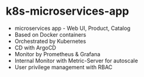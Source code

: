 # k8s-microservices-app
* microservices app - Web UI, Product, Catalog
* Based on Docker containers
* Orchestrated by Kubernetes
* CD with ArgoCD
* Monitor by Prometheus & Grafana
* Internal Monitor with Metric-Server for autoscale
* User privilege management with RBAC
